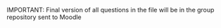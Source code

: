 IMPORTANT: Final version of all questions in the file will be in the group repository sent to Moodle
